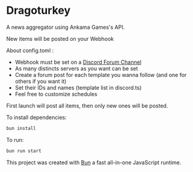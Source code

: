 # Dragoturkey
A news aggregator using Ankama Games's API.

New items will be posted on your Webhook

About config.toml :
- Webhook must be set on a [Discord Forum Channel](https://support.discord.com/hc/en-us/articles/6208479917079-Forum-Channels-FAQ)
- As many distincts servers as you want can be set
- Create a forum post for each template you wanna follow (and one for others if you want it)
- Set their IDs and names (template list in discord.ts)
- Feel free to customize schedules

First launch will post all items, then only new ones will be posted.


To install dependencies:

```bash
bun install
```

To run:

```bash
bun run start
```

This project was created with [Bun](https://bun.sh) a fast all-in-one JavaScript runtime.